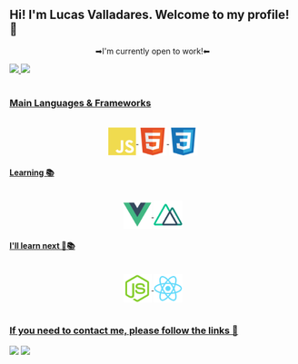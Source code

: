 ## Hi! I'm Lucas Valladares. Welcome to my profile! 📌

<div>
  <p align="center">➡I'm currently open to work!⬅</p>
</div>

<div>
  <a href="https://github.com/lucasnwvalladares">
  <img height="180em" src="https://github-readme-stats.vercel.app/api?username=lucasnwvalladares&show_icons=true&theme=tokyonight&include_all_commits=true&count_private=true"/>
  <img height="180em" src="https://github-readme-stats.vercel.app/api/top-langs/?username=lucasnwvalladares&layout=compact&langs_count=6&theme=tokyonight"/>
</div>

<br>

### Main Languages & Frameworks

<div style="display: inline_block" align="center"><br>
  <img align="center" alt="Js" height="50" width="50" src="https://raw.githubusercontent.com/devicons/devicon/master/icons/javascript/javascript-plain.svg">
  <img align="center" alt="HTML" height="50" width="50" src="https://raw.githubusercontent.com/devicons/devicon/master/icons/html5/html5-original.svg">
  <img align="center" alt="CSS" height="50" width="50" src="https://raw.githubusercontent.com/devicons/devicon/master/icons/css3/css3-original.svg">
</div>

#### Learning 📚
 
<div style="display: inline_block" align="center"><br>
  <img align="center" alt="Vue.js" height="50" width="50" src="https://github.com/devicons/devicon/blob/master/icons/vuejs/vuejs-original.svg">
  <img align="center" alt="NuxtJS" height="50" width="50" src="https://github.com/devicons/devicon/blob/master/icons/nuxtjs/nuxtjs-original.svg">
</div>

#### I'll learn next 📅📚
 
<div style="display: inline_block" align="center"><br>
  <img align="center" alt="Node.js" height="50" width="50" src="https://github.com/devicons/devicon/blob/master/icons/nodejs/nodejs-original.svg">
  <img align="center" alt="React" height="50" width="50" src="https://github.com/devicons/devicon/blob/master/icons/react/react-original.svg">
</div>

<br>

### If you need to contact me, please follow the links 📩

<div> 
  <a href="https://www.linkedin.com/in/lucas-valladares/" target="_blank"><img src="https://img.shields.io/badge/-LinkedIn-%230077B5?style=for-the-badge&logo=linkedin&logoColor=white" target="_blank"></a>
  <a href="mailto:lucasnwvalladares@gmail.com"><img src="https://img.shields.io/badge/-Gmail-%23333?style=for-the-badge&logo=gmail&logoColor=white" target="_blank"></a>
</div>
